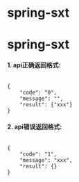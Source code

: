 # spring-sxt

# spring-sxt

#### 1. api正确返回格式:

<code>
{
    "code": "0",
	"message": "", 
	"result": {"xxx"}
}
</code>

#### 2. api错误返回格式:
<code>
{
    "code": "1",
	"message": "xxx", 
	"result": {}
}
</code>
















